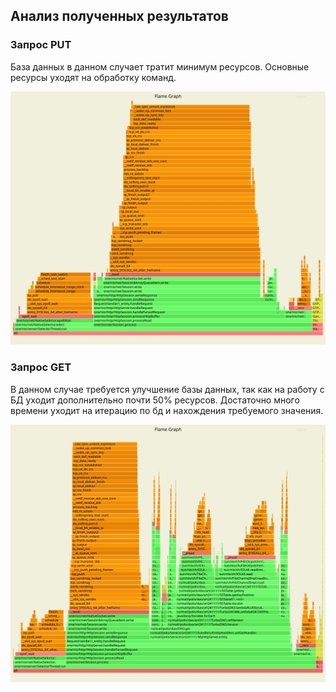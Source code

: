 ## Анализ полученных результатов
### Запрос PUT 
База данных в данном случает тратит минимум ресурсов.
Основные ресурсы уходят на обработку команд.

![alt text](put.svg)

### Запрос GET
В данном случае требуется улучшение базы данных, 
так как на работу с БД уходит дополнительно почти 50% ресурсов. 
Достаточно много времени уходит на итерацию по бд и нахождения требуемого значения.

![alt text](get.svg)
